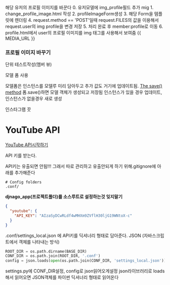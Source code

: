 해당 유저의 프로필 이미지를 바꾼다
    0. 유저모델에 img_profile필드 추가 mig
    1. change_profile_image.html 작성
    2. profileImageForm생성
    3. 해당 Form을 템플릿에 렌더링
    4. request.method == 'POST'일때 request.FILES의 값을 이용해서 request.user의
    img profile을 변경 저장
    5. 처리 완료 후 member:profile로 이동
    6. profile.html에서 user의 프로필 이미지를 img 태그를 사용해서 보여줌 {{ MEDIA_URL }}
    
    
### 프로필 이미지 바꾸기 

단위 테스트작성(멤버 뷰)

모델 폼 사용

모델폼은 인스턴스를 모델루 미리 담아두고 추가 값도 거기에 업데이트됨.
[The save() method](https://docs.djangoproject.com/en/1.10/topics/forms/modelforms/#the-save-method)
폼.save()하면 
모델 객체가 생성되고 저장됨 
인스턴스가 있을 경우 업데이트, 인스턴스가 없을경우 새로 생성


인스타그램 끗



# YouTube API
[YouTube API시작하기](https://developers.google.com/youtube/v3/getting-started)

API 키를 받는다.

API키는 유출되면 안됨!!!
그래서 따로 관리하고 유출안되게 하기 위해.gitignore에 아래를 추가해준다
```
# Config folders
.conf/
```

**djnago_app(프로젝트폴더)를 소스루트로 설정하는것 잊지말기**

```json
{
  "youtube": {
    "API_KEY": "AIzaSyDCwRLdf4wMHXm9ZVflH30ljG19WNtoX-c"
  }
}
```

.conf/settings_local.json
에 API키를 딕셔너리 형태로 담아준다. JSON (자바스크립트에서 객체를 나타내는 방식) 

```python
ROOT_DIR = os.path.dirname(BASE_DIR)
CONF_DIR = os.path.join(ROOT_DIR, '.conf')
config = json.loads(open(os.path.join(CONF_DIR, 'settings_local.json')).read())
```

settings.py에 CONF_DIR설정, config로 json읽어오게설정
json라이브러리로 loads해서 읽어오면 JSON객체를 파이썬 딕셔너리 형태로 읽어온다

